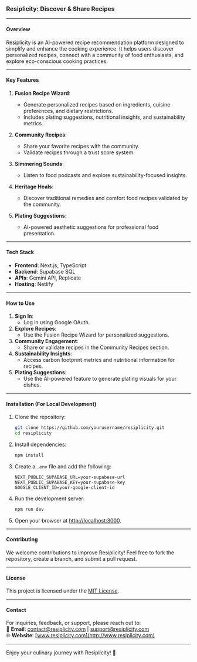 ### Resiplicity: Discover & Share Recipes

---

#### **Overview**
Resiplicity is an AI-powered recipe recommendation platform designed to simplify and enhance the cooking experience. It helps users discover personalized recipes, connect with a community of food enthusiasts, and explore eco-conscious cooking practices.

---

#### **Key Features**
1. **Fusion Recipe Wizard**:
   - Generate personalized recipes based on ingredients, cuisine preferences, and dietary restrictions.
   - Includes plating suggestions, nutritional insights, and sustainability metrics.

2. **Community Recipes**:
   - Share your favorite recipes with the community.
   - Validate recipes through a trust score system.

3. **Simmering Sounds**:
   - Listen to food podcasts and explore sustainability-focused insights.

4. **Heritage Heals**:
   - Discover traditional remedies and comfort food recipes validated by the community.

5. **Plating Suggestions**:
   - AI-powered aesthetic suggestions for professional food presentation.

---

#### **Tech Stack**
- **Frontend**: Next.js, TypeScript
- **Backend**: Supabase SQL
- **APIs**: Gemini API, Replicate
- **Hosting**: Netlify

---

#### **How to Use**
1. **Sign In**:
   - Log in using Google OAuth.
2. **Explore Recipes**:
   - Use the Fusion Recipe Wizard for personalized suggestions.
3. **Community Engagement**:
   - Share or validate recipes in the Community Recipes section.
4. **Sustainability Insights**:
   - Access carbon footprint metrics and nutritional information for recipes.
5. **Plating Suggestions**:
   - Use the AI-powered feature to generate plating visuals for your dishes.

---

#### **Installation (For Local Development)**
1. Clone the repository:
   ```bash
   git clone https://github.com/yourusername/resiplicity.git
   cd resiplicity
   ```
2. Install dependencies:
   ```bash
   npm install
   ```
3. Create a `.env` file and add the following:
   ```
   NEXT_PUBLIC_SUPABASE_URL=your-supabase-url
   NEXT_PUBLIC_SUPABASE_KEY=your-supabase-key
   GOOGLE_CLIENT_ID=your-google-client-id
   ```
4. Run the development server:
   ```bash
   npm run dev
   ```
5. Open your browser at [http://localhost:3000](http://localhost:3000).

---

#### **Contributing**
We welcome contributions to improve Resiplicity! Feel free to fork the repository, create a branch, and submit a pull request.

---

#### **License**
This project is licensed under the [MIT License](LICENSE).

---

#### **Contact**
For inquiries, feedback, or support, please reach out to:  
📧 **Email**: [contact@resiplicity.com](mailto:contact@resiplicity.com) | [support@resiplicity.com](mailto:support@resiplicity.com)  
🌐 **Website**: [www.resiplicity.com](http://www.resiplicity.com)

---

Enjoy your culinary journey with Resiplicity! 🎉
